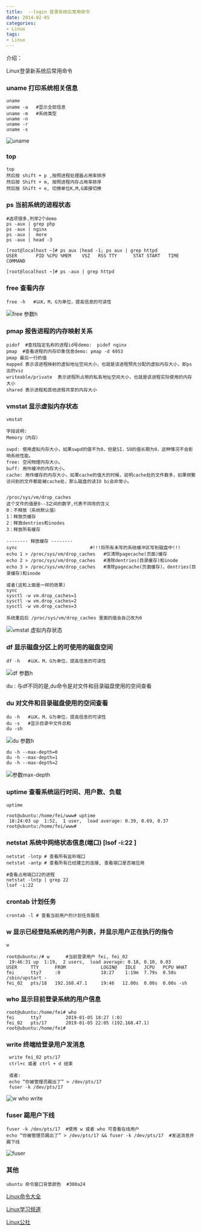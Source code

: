```yaml
---
title:  --login 登录系统后常用命令
date: 2014-02-05
categories: 
- Linux
tags:
- Linux
---
```


介绍：

Linux登录新系统后常用命令

<!-- more -->

### uname 打印系统相关信息

```
uname 
uname -a   #显示全部信息
uname -m   #系统类型
uname -n
uname -r
uname -s
```

![uname](/img/ubuntu/linux_command/linux_login/uname.png "uname")

### top

```
top 
然后按 shift + p ,按照进程处理器占用率排序
然后按 Shift + m, 按照进程内存占用率排序
然后按 Shift + e, 切换单位K,M,G直接切换
```

### ps 当前系统的进程状态

```
#选项很多,列举2个demo
ps -aux | grep php
ps -aux | nginx
ps -aux |  more
ps -aux | head -3

[root@localhost ~]# ps aux |head -1; ps aux | grep httpd
USER       PID %CPU %MEM    VSZ   RSS TTY      STAT START   TIME COMMAND

[root@localhost ~]# ps -aux | grep httpd

```

### free  查看内存

```
free -h   #以K，M，G为单位，提高信息的可读性
```

![free 参数h](/img/ubuntu/linux_command/linux_login/free_h.png "free 参数h")

### pmap 报告进程的内存映射关系

```
pidof  #查找指定名称的进程id号demo:  pidof nginx
pmap  #查看进程的内存印象信息demo: pmap -d 6953
pmap 最后一行的值
mapped 表示该进程映射的虚拟地址空间大小，也就是该进程预先分配的虚拟内存大小，即ps出的vsz
writeable/private  表示进程所占用的私有地址空间大小，也就是该进程实际使用的内存大小      
shared 表示进程和其他进程共享的内存大小
```

### vmstat 显示虚拟内存状态

```
vmstat

字段说明:
Memory（内存）

swpd: 使用虚拟内存大小，如果swpd的值不为0，但是SI，SO的值长期为0，这种情况不会影响系统性能。
free: 空闲物理内存大小。
buff: 用作缓冲的内存大小。
cache: 用作缓存的内存大小，如果cache的值大的时候，说明cache处的文件数多，如果频繁访问到的文件都能被cache处，那么磁盘的读IO bi会非常小。


/proc/sys/vm/drop_caches 
这个文件的值是0--3之间的数字,代表不同改的含义
0：不释放（系统默认值）
1：释放页缓存
2：释放dentries和inodes
3：释放所有缓存

-------- 释放缓存 --------
sync                           #!!!将所有未写的系统缓冲区写到磁盘中!!!
echo 1 > /proc/sys/vm/drop_caches   #仅清除pagecache(页面)缓存
echo 2 > /proc/sys/vm/drop_caches   #清除dentries(目录缓存)和inode
echo 3 > /proc/sys/vm/drop_caches   #清除pagecache(页面缓存)，dentries(目录缓存)和inode

或者(这和上面是一样的效果)
sync 
sysctl -w vm.drop_caches=1
sysctl -w vm.drop_caches=2
sysctl -w vm.drop_caches=3

系统重启后 /proc/sys/vm/drop_caches 里面的值会自己改为0
```

![vmstat 虚拟内存状态](/img/ubuntu/linux_command/linux_login/vmstat.png "vmstat")


### df  显示磁盘分区上的可使用的磁盘空间

```
df -h   #以K，M，G为单位，提高信息的可读性
```

![df 参数h](/img/ubuntu/linux_command/linux_login/df_h.png "df 参数h")

du :  与df不同的是,du命令是对文件和目录磁盘使用的空间查看


### du  对文件和目录磁盘使用的空间查看

```
du -h   #以K，M，G为单位，提高信息的可读性
du -s   #显示目录中文件总和
du -sh  
```

![du 参数h](/img/ubuntu/linux_command/linux_login/du_h.png "du 参数h")

```
du -h --max-depth=0
du -h --max-depth=1
du -h --max-depth=2
```

![参数max-depth](/img/ubuntu/linux_command/linux_login/max_depth.png "参数max-depth")

### uptime 查看系统运行时间、用户数、负载  

```
uptime

root@ubuntu:/home/fei/www# uptime
 18:24:03 up  1:52,  1 user,  load average: 0.39, 0.69, 0.37
root@ubuntu:/home/fei/www# 
```

### netstat  系统中网络状态信息(端口)   [lsof -i:22 ]   

```
netstat -lntp # 查看所有监听端口  
netstat -antp # 查看所有已经建立的连接, 查看端口是否被应用

#查看占用端口22的进程
netstat -lntp | grep 22
lsof -i:22   
```

###  crontab 计划任务

```
crontab -l # 查看当前用户的计划任务服务  
```

### w  显示已经登陆系统的用户列表，并显示用户正在执行的指令

```
w

root@ubuntu:/# w      #当前登录用户 fei, fei_02
 19:46:31 up  1:19,  2 users,  load average: 0.18, 0.10, 0.03
USER     TTY      FROM             LOGIN@   IDLE   JCPU   PCPU WHAT
fei      tty7     :0               18:27    1:19m  7.79s  0.58s /sbin/upstart -
fei_02   pts/18   192.168.47.1     19:46   12.00s  0.00s  0.00s -sh

```

### who 显示目前登录系统的用户信息

```
root@ubuntu:/home/fei# who
fei      tty7         2019-01-05 18:27 (:0)
fei_02   pts/17       2019-01-05 22:05 (192.168.47.1)
root@ubuntu:/home/fei# 
```

### write 终端给登录用户发消息

```
 write fei_02 pts/17
 ctrl+c 或者 ctrl + d 结束
 
 或者:
 echo “你被管理员踢出了” > /dev/pts/17
 fuser -k /dev/pts/17
```

![w who write](/img/ubuntu/linux_command/linux_login/w_who_write.png "w who write")

### fuser 踢用户下线

```
fuser -k /dev/pts/17  #使用 w 或者 who 可查看在线用户
echo “你被管理员踢出了” > /dev/pts/17 && fuser -k /dev/pts/17  #发送消息并踢下线
```

![fuser](/img/ubuntu/linux_command/linux_login/fuser.png "fuser")

### 其他

```
ubuntu 命令窗口背景颜色  #300a24
```

[Linux命令大全](https://man.linuxde.net/)

[Linux学习频道](http://linux.it.net.cn/)

[Linux公社](https://www.linuxidc.com/)